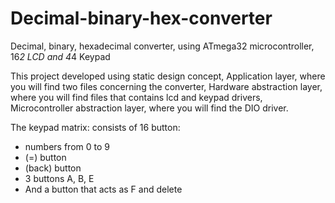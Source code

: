 # Decimal-binary-hex-converter
Decimal, binary, hexadecimal converter, using ATmega32 microcontroller, 16*2 LCD and 4*4 Keypad

This project developed using static design concept, 
Application layer, where you will find two files concerning the converter,
Hardware abstraction layer, where you will find files that contains lcd and keypad drivers,
Microcontroller abstraction layer, where you will find the DIO driver.

The keypad matrix:
consists of 16 button:
- numbers from 0 to 9
- (=) button
- (back) button
- 3 buttons A, B, E
- And a button that acts as F and delete

